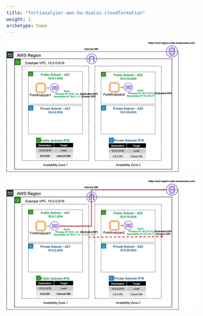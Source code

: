 ```yaml
---
title: "fortianalyzer-aws-ha-dualaz-cloudformation"
weight: 1
archetype: home
---
```


![](faz-diag1.png)

![](faz-diag2.png)
